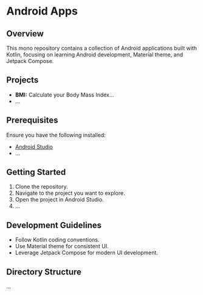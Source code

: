 # Android Apps

## Overview
This mono repository contains a collection of Android applications built with Kotlin, focusing on learning Android development, Material theme, and Jetpack Compose.

## Projects
- **BMI:** Calculate your Body Mass Index...
- ...

## Prerequisites
Ensure you have the following installed:
- [Android Studio](https://developer.android.com/studio)
- ...

## Getting Started
1. Clone the repository.
2. Navigate to the project you want to explore.
3. Open the project in Android Studio.
4. ...

## Development Guidelines
- Follow Kotlin coding conventions.
- Use Material theme for consistent UI.
- Leverage Jetpack Compose for modern UI development.

## Directory Structure
...
